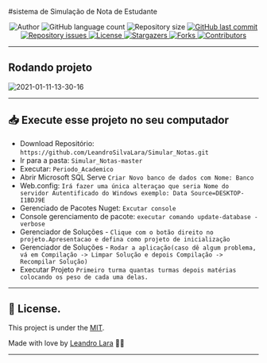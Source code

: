 #sistema de Simulação de Nota de Estudante

<p align="center">
  <img alt="Author" src="https://img.shields.io/badge/author-Leandro%20Lara-informational?style=flat-square">
	
  <img alt="GitHub language count" src="https://img.shields.io/github/languages/count/LeandroSilvaLara/Simular_Notas?color=informational">

  <img alt="Repository size" src="https://img.shields.io/github/repo-size/LeandroSilvaLara/Simular_Notas?color=informational">
  
  <a href="https://github.com/LeandroSilvaLara/Simular_Notas/commits/master">
    <img alt="GitHub last commit" src="https://img.shields.io/github/last-commit/LeandroSilvaLara/Simular_Notas?color=informational">
  </a>

  <a href="https://github.com/LeandroSilvaLara/Simular_Notas/issues">
    <img alt="Repository issues" src="https://img.shields.io/github/issues/LeandroSilvaLara/Simular_Notas?color=informational">
  </a>

  <a href="https://github.com/LeandroSilvaLara/Simular_Notas/blob/master/LICENSE.md">
    <img alt="License" src="https://img.shields.io/badge/license-MIT-informational">
  <a>
   
   <a href="https://github.com/LeandroSilvaLara/Simular_Notas/stargazers">
    <img alt="Stargazers" src="https://img.shields.io/github/stars/LeandroSilvaLara/Simular_Notas?style=flat-square?color=informational">
  </a>
  
  <a href="https://github.com/LeandroSilvaLara/Simular_Notas/stargazers">
    <img alt="Forks" src="https://img.shields.io/github/forks/LeandroSilvaLara/Simular_Notas?style=flat-square?color=informational">
  </a>
  
  <a href="https://github.com/LeandroSilvaLara/Simular_Notas/stargazers">
    <img alt="Contributors" src="https://img.shields.io/github/contributors/LeandroSilvaLara/Simular_Notas?style=flat-square&color=informational">
  </a>
</p>

-----------------------------------------------------------------------------------------------------------------------------

## Rodando projeto

![2021-01-11-13-30-16](https://user-images.githubusercontent.com/49800137/104199321-0bd55780-5406-11eb-9224-ba39f5df985e.gif)

------------------------------------------------------------------------------------------------------------------------------


## 📥 Execute esse projeto no seu computador

- Download Repositório: `https://github.com/LeandroSilvaLara/Simular_Notas.git`
- Ir para a pasta: `Simular_Notas-master`
- Executar: `Periodo_Academico`
- Abrir Microsoft SQL Serve `Criar Novo banco de dados com Nome: Banco`
- Web.config: `Irá fazer uma única alteraçao que seria Nome do servidor Autentificado do Windows exemplo: Data Source=DESKTOP-I1BDJ9E`
- Gerenciado de Pacotes Nuget: `Excutar console`
- Console gerenciamento de pacote: `executar comando update-database -verbose`
- Gerenciador de Soluções - `Clique com o botão direito no projeto.Apresentacao e defina como projeto de inicialização`
- Gerenciador de Soluções - `Rodar a aplicação(caso dê algum problema, vá em Compilação -> Limpar Solução e depois Compilação -> Recompilar Solução)`
- Executar Projeto `Primeiro turma quantas turmas depois matérias colocando os peso de cada uma delas.`

---------------------------------------------------------------------------------------------------------------------------

## 📕 License.


This project is under the [MIT](./LICENSE).


Made with love by [Leandro Lara](https://github.com/LeandroSilvaLara) 💜🚀


---------------------------------------------------------------------------------------------------------------------------
  
